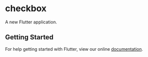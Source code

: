 # checkbox

A new Flutter application.

## Getting Started

For help getting started with Flutter, view our online
[documentation](https://flutter.io/).
